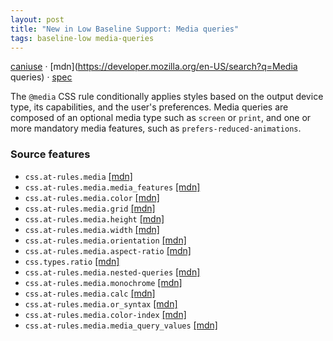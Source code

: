 ```yaml
---
layout: post
title: "New in Low Baseline Support: Media queries"
tags: baseline-low media-queries
---
```


[caniuse](https://caniuse.com/?search=media-queries) · [mdn](https://developer.mozilla.org/en-US/search?q=Media queries) · [spec](https://drafts.csswg.org/mediaqueries-5/)

The `@media` CSS rule conditionally applies styles based on the output device type, its capabilities, and the user's preferences. Media queries are composed of an optional media type such as `screen` or `print`, and one or more mandatory media features, such as `prefers-reduced-animations`.

### Source features

- ``css.at-rules.media`` [[mdn]](https://developer.mozilla.org/en-US/search?q=css.at-rules.media)
- ``css.at-rules.media.media_features`` [[mdn]](https://developer.mozilla.org/en-US/search?q=css.at-rules.media.media_features)
- ``css.at-rules.media.color`` [[mdn]](https://developer.mozilla.org/en-US/search?q=css.at-rules.media.color)
- ``css.at-rules.media.grid`` [[mdn]](https://developer.mozilla.org/en-US/search?q=css.at-rules.media.grid)
- ``css.at-rules.media.height`` [[mdn]](https://developer.mozilla.org/en-US/search?q=css.at-rules.media.height)
- ``css.at-rules.media.width`` [[mdn]](https://developer.mozilla.org/en-US/search?q=css.at-rules.media.width)
- ``css.at-rules.media.orientation`` [[mdn]](https://developer.mozilla.org/en-US/search?q=css.at-rules.media.orientation)
- ``css.at-rules.media.aspect-ratio`` [[mdn]](https://developer.mozilla.org/en-US/search?q=css.at-rules.media.aspect-ratio)
- ``css.types.ratio`` [[mdn]](https://developer.mozilla.org/en-US/search?q=css.types.ratio)
- ``css.at-rules.media.nested-queries`` [[mdn]](https://developer.mozilla.org/en-US/search?q=css.at-rules.media.nested-queries)
- ``css.at-rules.media.monochrome`` [[mdn]](https://developer.mozilla.org/en-US/search?q=css.at-rules.media.monochrome)
- ``css.at-rules.media.calc`` [[mdn]](https://developer.mozilla.org/en-US/search?q=css.at-rules.media.calc)
- ``css.at-rules.media.or_syntax`` [[mdn]](https://developer.mozilla.org/en-US/search?q=css.at-rules.media.or_syntax)
- ``css.at-rules.media.color-index`` [[mdn]](https://developer.mozilla.org/en-US/search?q=css.at-rules.media.color-index)
- ``css.at-rules.media.media_query_values`` [[mdn]](https://developer.mozilla.org/en-US/search?q=css.at-rules.media.media_query_values)
